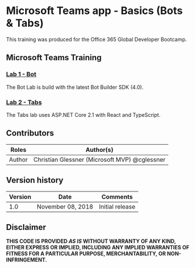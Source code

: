# Microsoft Teams app - Basics (Bots & Tabs)
This training was produced for the Office 365 Global Developer Bootcamp.

## Microsoft Teams Training 
### [Lab 1 - Bot](./docs/bot-lab.md)
The Bot Lab is build with the latest Bot Builder SDK (4.0). 

### [Lab 2 - Tabs](./docs/tabs-lab.md)
The Tabs lab uses ASP.NET Core 2.1 with React and TypeScript. 



## Contributors
|        Roles         |                        Author(s)                        |
| -------------------- | ------------------------------------------------------- |
| Author  | Christian Glessner (Microsoft MVP) @cglessner |

## Version history

| Version |        Date        |       Comments        |
| ------- | ------------------ | --------------------- |
| 1.0     | November 08, 2018 | Initial release       |

## Disclaimer

**THIS CODE IS PROVIDED *AS IS* WITHOUT WARRANTY OF ANY KIND, EITHER EXPRESS OR IMPLIED, INCLUDING ANY IMPLIED WARRANTIES OF FITNESS FOR A PARTICULAR PURPOSE, MERCHANTABILITY, OR NON-INFRINGEMENT.**